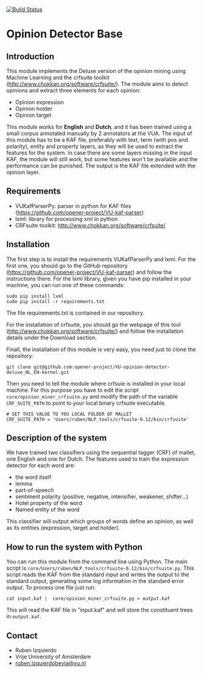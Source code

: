 [![Build Status](https://drone.io/github.com/opener-project/opinion-detector-base/status.png)](https://drone.io/github.com/opener-project/opinion-detector-base/latest)

Opinion Detector Base
=====================

Introduction
------------

This module implements the Deluxe version of the opinion mining using Machine
Learning and the crfsuite toolkit (http://www.chokkan.org/software/crfsuite/).
The module aims to detect opinions and extract three elements for each opinion:

* Opinion expression
* Opinion holder
* Opinion target

This module works for **English** and **Dutch**, and it has been trained using
a small corpus annotated manually by 2 annotators at the VUA. The input of this
module has to be a KAF file, preferably with text, term (with pos and
polarity), entity and property layers, as they will be used to extract the
features for the system. In case there are some layers missing in the input
KAF, the module will still work, but some features won't be available and the
performance can be punished. The output is the KAF file extended with the
opinion layer.

Requirements
-----------
* VUKafParserPy: parser in python for KAF files
  (<https://github.com/opener-project/VU-kaf-parser>)
* lxml: library for processing xml in python
* CRFsuite toolkit: http://www.chokkan.org/software/crfsuite/

Installation
------------

The first step is to install the requirements VUKafParserPy and lxml. For the
first one, you should go to the GitHub repository
(<https://github.com/opener-project/VU-kaf-parser>) and follow the instructions
there. For the lxml library, given you have pip installed in your machine, you
can run one of these commands:

    sudo pip install lxml
    sudo pip install -r requirements.txt

The file requirements.txt is contained in our repository.

For the installation of crfsuite, you should go the webpage of this tool
(<http://www.chokkan.org/software/crfsuite/>) and follow the installation
details under the Download section.

Finall, the installation of this module is very easy, you need just to clone
the repository:

    git clone git@github.com:opener-project/VU-opinion-detector-deluxe_NL_EN-kernel.git

Then you need to tell the module where crfsuie is installed in your local
machine. For this purpose you have to edit the script
`core/opinion_miner_crfsuite.py` and modify the path of the variable
`CRF_SUITE_PATH` to point to your local binary crfsuite executable.

    # SET THIS VALUE TO YOU LOCAL FOLDER OF MALLET
    CRF_SUITE_PATH = 'Users/ruben/NLP_tools/crfsuite-0.12/bin/crfsuite'

Description of the system
-------------------------

We have trained two classifiers using the sequential tagger (CRF) of mallet,
one English and one for Dutch. The features used to train the expression
detector for each word are:

* the word itself
* lemma
* part-of-speech
* sentiment polarity (positive, negative, intensifier, weakener, shifter...)
* Hotel property of the word
* Named entity of the word


This classifier will output which groups of words define an opinion, as well as
its entities (expression, target and holder).

How to run the system with Python
--------------------------------

You can run this module from the command line using Python. The main script is
`core/Users/ruben/NLP_tools/crfsuite-0.12/bin/crfsuite.py`. This script reads
the KAF from the standard input and writes the output to the standard output,
generating some log information in the standard error output. To process one
file just run:

    cat input.kaf |  core/opinion_miner_crfsuite.py > output.kaf

This will read the KAF file in "input.kaf" and will store the constituent trees
in `output.kaf`.

Contact
------

* Ruben Izquierdo
* Vrije University of Amsterdam
* ruben.izquierdobevia@vu.nl
